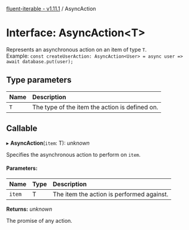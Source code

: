 [fluent-iterable - v1.11.1](../README.md) / AsyncAction

# Interface: AsyncAction<T\>

Represents an asynchronous action on an item of type `T`.<br>
  Example: `const createUserAction: AsyncAction<User> = async user => await database.put(user);`

## Type parameters

Name | Description |
:------ | :------ |
`T` | The type of the item the action is defined on.    |

## Callable

▸ **AsyncAction**(`item`: T): *unknown*

Specifies the asynchronous action to perform on `item`.

#### Parameters:

Name | Type | Description |
:------ | :------ | :------ |
`item` | T | The item the action is performed against.   |

**Returns:** *unknown*

The promise of any action.
